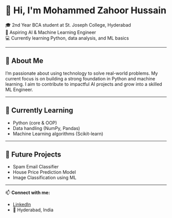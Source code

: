 # 👋 Hi, I'm Mohammed Zahoor Hussain  

🎓 2nd Year BCA student at St. Joseph College, Hyderabad  
🤖 Aspiring AI & Machine Learning Engineer  
💻 Currently learning Python, data analysis, and ML basics  

---

## 🚀 About Me  
I’m passionate about using technology to solve real-world problems. My current focus is on building a strong foundation in Python and machine learning. I aim to contribute to impactful AI projects and grow into a skilled ML Engineer.

---

## 📘 Currently Learning  
- Python (core & OOP)  
- Data handling (NumPy, Pandas)  
- Machine Learning algorithms (Scikit-learn)  

---

## 🧪 Future Projects  
- Spam Email Classifier  
- House Price Prediction Model  
- Image Classification using ML  

---

📫 **Connect with me:**  
- [LinkedIn]((https://www.linkedin.com/in/mohammed-zahoor-hussain-566a5932b/)) 
- 📍 Hyderabad, India

